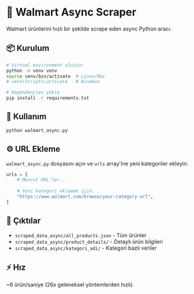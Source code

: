 # 🛒 Walmart Async Scraper

Walmart ürünlerini hızlı bir şekilde scrape eden async Python aracı.

## 📦 Kurulum

```bash
# Virtual environment oluştur
python -m venv venv
source venv/bin/activate  # Linux/Mac
# venv\Scripts\activate   # Windows

# Dependencies yükle
pip install -r requirements.txt
```

## 🚀 Kullanım

```bash
python walmart_async.py
```

## ⚙️ URL Ekleme

`walmart_async.py` dosyasını açın ve `urls` array'ine yeni kategoriler ekleyin:

```python
urls = [
    # Mevcut URL'ler...
    
    # Yeni kategori eklemek için:
    "https://www.walmart.com/browse/your-category-url",
]
```

## 📁 Çıktılar

- `scraped_data_async/all_products.json` - Tüm ürünler
- `scraped_data_async/product_details/` - Detaylı ürün bilgileri
- `scraped_data_async/kategori_adi/` - Kategori bazlı veriler

## ⚡ Hız

~6 ürün/saniye (26x geleneksel yöntemlerden hızlı)
